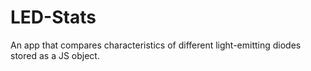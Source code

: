 # LED-Stats
An app that compares characteristics of different light-emitting diodes stored as a JS object.
